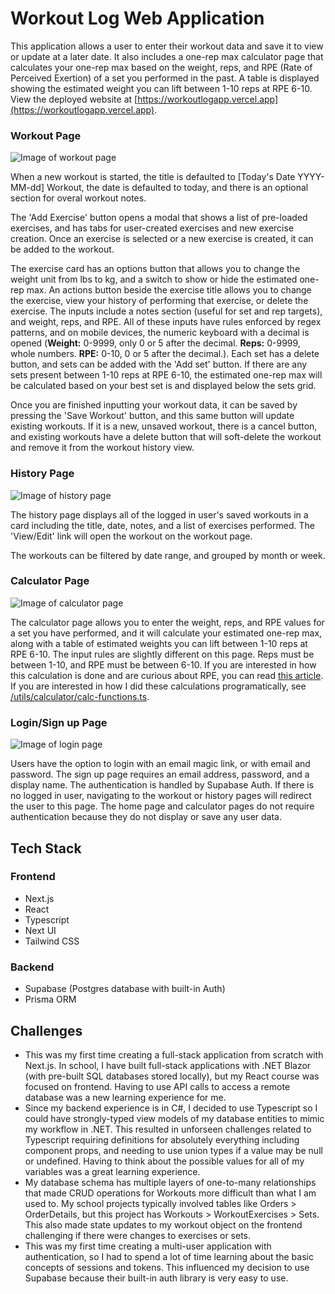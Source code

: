 # Workout Log Web Application

This application allows a user to enter their workout data and save it to view or update at a later date. It also includes a one-rep max calculator page that calculates your one-rep max based on the weight, reps, and RPE (Rate of Perceived Exertion) of a set you performed in the past. A table is displayed showing the estimated weight you can lift between 1-10 reps at RPE 6-10. View the deployed website at [https://workoutlogapp.vercel.app](https://workoutlogapp.vercel.app).

### Workout Page

![Image of workout page](/public/img/workout_dark.webp)

When a new workout is started, the title is defaulted to \[Today's Date YYYY-MM-dd\] Workout, the date is defaulted to today, and there is an optional section for overal workout notes.

The 'Add Exercise' button opens a modal that shows a list of pre-loaded exercises, and has tabs for user-created exercises and new exercise creation. Once an exercise is selected or a new exercise is created, it can be added to the workout.

The exercise card has an options button that allows you to change the weight unit from lbs to kg, and a switch to show or hide the estimated one-rep max. An actions button beside the exercise title allows you to change the exercise, view your history of performing that exercise, or delete the exercise. The inputs include a notes section \(useful for set and rep targets\), and weight, reps, and RPE. All of these inputs have rules enforced by regex patterns, and on mobile devices, the numeric keyboard with a decimal is opened \(**Weight:** 0-9999, only 0 or 5 after the decimal. **Reps:** 0-9999, whole numbers. **RPE:** 0-10, 0 or 5 after the decimal.\). Each set has a delete button, and sets can be added with the 'Add set' button. If there are any sets present between 1-10 reps at RPE 6-10, the estimated one-rep max will be calculated based on your best set is and displayed below the sets grid.

Once you are finished inputting your workout data, it can be saved by pressing the 'Save Workout' button, and this same button will update existing workouts. If it is a new, unsaved workout, there is a cancel button, and existing workouts have a delete button that will soft-delete the workout and remove it from the workout history view.

### History Page

![Image of history page](/public/img/history_dark.webp)

The history page displays all of the logged in user's saved workouts in a card including the title, date, notes, and a list of exercises performed. The 'View/Edit' link will open the workout on the workout page.

The workouts can be filtered by date range, and grouped by month or week. 

### Calculator Page

![Image of calculator page](/public/img/calculator_dark.webp)

The calculator page allows you to enter the weight, reps, and RPE values for a set you have performed, and it will calculate your estimated one-rep max, along with a table of estimated weights you can lift between 1-10 reps at RPE 6-10. The input rules are slightly different on this page. Reps must be between 1-10, and RPE must be between 6-10. If you are interested in how this calculation is done and are curious about RPE, you can read [this article](https://fiftyonestrong.com/rpe/). If you are interested in how I did these calculations programatically, see [/utils/calculator/calc-functions.ts](/utils/calculator/calc-functions.ts).

### Login/Sign up Page

![Image of login page](/public/img/login.webp)

Users have the option to login with an email magic link, or with email and password. The sign up page requires an email address, password, and a display name. The authentication is handled by Supabase Auth. If there is no logged in user, navigating to the workout or history pages will redirect the user to this page. The home page and calculator pages do not require authentication because they do not display or save any user data.

## Tech Stack

### Frontend

- Next.js
- React
- Typescript
- Next UI
- Tailwind CSS

### Backend

- Supabase \(Postgres database with built-in Auth\)
- Prisma ORM

## Challenges

- This was my first time creating a full-stack application from scratch with Next.js. In school, I have built full-stack applications with .NET Blazor (with pre-built SQL databases stored locally), but my React course was focused on frontend. Having to use API calls to access a remote database was a new learning experience for me.
- Since my backend experience is in C#, I decided to use Typescript so I could have strongly-typed view models of my database entities to mimic my workflow in .NET. This resulted in unforseen challenges related to Typescript requiring definitions for absolutely everything including component props, and needing to use union types if a value may be null or undefined. Having to think about the possible values for all of my variables was a great learning experience.
- My database schema has multiple layers of one-to-many relationships that made CRUD operations for Workouts more difficult than what I am used to. My school projects typically involved tables like Orders > OrderDetails, but this project has Workouts > WorkoutExercises > Sets. This also made state updates to my workout object on the frontend challenging if there were changes to exercises or sets. 
- This was my first time creating a multi-user application with authentication, so I had to spend a lot of time learning about the basic concepts of sessions and tokens. This influenced my decision to use Supabase because their built-in auth library is very easy to use.